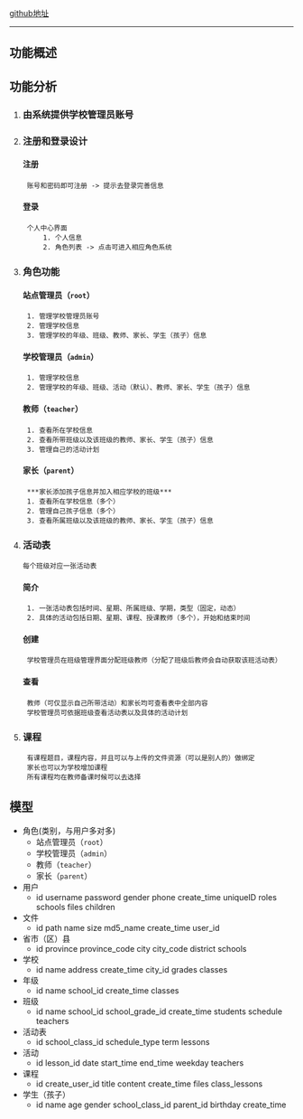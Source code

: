 [github地址](https://github.com/TRL199123/sanbaiqian)

---
## 功能概述
## 功能分析
1. ### 由系统提供学校管理员账号
2. ### 注册和登录设计
    #### 注册
        账号和密码即可注册 -> 提示去登录完善信息
    #### 登录
        个人中心界面
            1. 个人信息
            2. 角色列表 -> 点击可进入相应角色系统
3. ### 角色功能
    #### 站点管理员（`root`）
        1. 管理学校管理员账号
        2. 管理学校信息
        3. 管理学校的年级、班级、教师、家长、学生（孩子）信息
    #### 学校管理员（`admin`）
        1. 管理学校信息
        2. 管理学校的年级、班级、活动（默认）、教师、家长、学生（孩子）信息
    #### 教师（`teacher`）
        1. 查看所在学校信息
        2. 查看所带班级以及该班级的教师、家长、学生（孩子）信息
        3. 管理自己的活动计划
    #### 家长（`parent`）
        ***家长添加孩子信息并加入相应学校的班级***
        1. 查看所在学校信息（多个）
        2. 管理自己孩子信息（多个）
        3. 查看所属班级以及该班级的教师、家长、学生（孩子）信息
4. ### 活动表
    `每个班级对应一张活动表`
    #### 简介
        1. 一张活动表包括时间、星期、所属班级、学期，类型（固定，动态）
        2. 具体的活动包括日期、星期、课程、授课教师（多个），开始和结束时间
    #### 创建
        学校管理员在班级管理界面分配班级教师（分配了班级后教师会自动获取该班活动表）
    #### 查看
        教师（可仅显示自己所带活动）和家长均可查看表中全部内容
        学校管理员可依据班级查看活动表以及具体的活动计划
5. ### 课程
        有课程题目，课程内容，并且可以与上传的文件资源（可以是别人的）做绑定
        家长也可以为学校增加课程
        所有课程均在教师备课时候可以去选择
## 模型
- 角色(类别，与用户多对多)
    - 站点管理员（`root`）
    - 学校管理员（`admin`）
    - 教师（`teacher`）
    - 家长（`parent`）
- 用户
    - id username password gender phone create_time uniqueID roles schools files children
- 文件
    - id path name size md5_name create_time user_id
- 省市（区）县
    - id province province_code city city_code district schools
- 学校
    - id name address create_time city_id grades classes
- 年级
    - id name school_id create_time classes
- 班级
    - id name school_id school_grade_id create_time students schedule teachers
- 活动表
    - id school_class_id schedule_type term lessons
- 活动
    - id lesson_id date start_time end_time weekday teachers
- 课程
    - id create_user_id title content create_time files class_lessons
- 学生（孩子）
    - id name age gender school_class_id parent_id birthday create_time